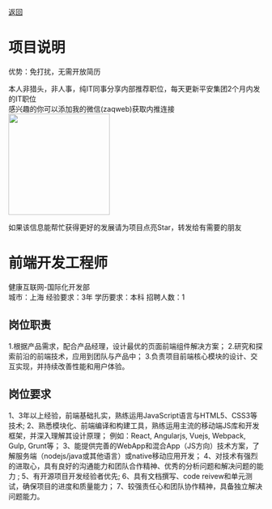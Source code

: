 [返回](../)

# 项目说明

优势：免打扰，无需开放简历

本人非猎头，非人事，纯IT同事分享内部推荐职位，每天更新平安集团2个月内发的IT职位  
感兴趣的你可以添加我的微信(zaqweb)获取内推连接  
<img src="https://github.com/zaqweb/PA-IT-JOBS/blob/master/WechatICode.jpeg"  height="200" width="200">

如果该信息能帮忙获得更好的发展请为项目点亮Star，转发给有需要的朋友

# 前端开发工程师
健康互联网-国际化开发部  
城市：上海 经验要求：3年 学历要求：本科  招聘人数：1

## 岗位职责
1.根据产品需求，配合产品经理，设计最优的页面前端组件解决方案；
2.研究和探索前沿的前端技术，应用到团队与产品中；
3.负责项目前端核心模块的设计、交互实现，并持续改善性能和用户体验。

## 岗位要求
1、3年以上经验，前端基础扎实，熟练运用JavaScript语言与HTML5、CSS3等技术; 
2、熟悉模块化、前端编译和构建工具，熟练运用主流的移动端JS库和开发框架，并深入理解其设计原理；
例如：React, Angularjs, Vuejs, Webpack, Gulp, Grunt等；
3、能提供完善的WebApp和混合App（JS方向）技术方案，了解服务端（nodejs/java或其他语言）或native移动应用开发；
4、对技术有强烈的进取心，具有良好的沟通能力和团队合作精神、优秀的分析问题和解决问题的能力 ;
5、有开源项目开发经验者优先;
6、具有文档撰写、code reivew和单元测试，确保项目的进度和质量能力；
7、较强责任心和团队协作精神，具备独立解决问题能力。




